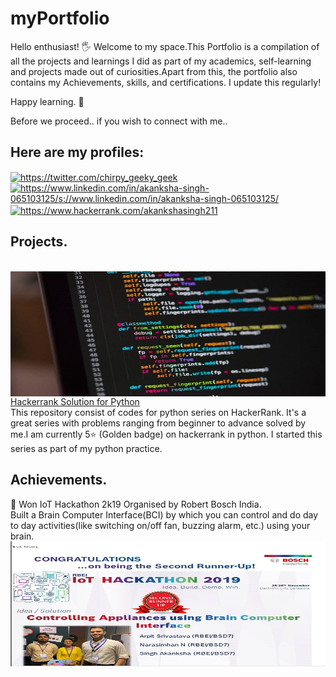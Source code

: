# myPortfolio

Hello enthusiast! 🖐️
Welcome to my space.This Portfolio is a compilation of all the projects and learnings I did as part of my academics, self-learning and projects made out of curiosities.Apart from this, the portfolio also contains my Achievements, skills, and certifications. I update this regularly! 

Happy learning. 🏹


Before we proceed.. if you wish to connect with me..
<h2 align="left"> Here are my profiles: </h2>
<p align="left">
<a href="https://twitter.com/chirpy_geek" target="blank"><img align="center" src="https://raw.githubusercontent.com/rahuldkjain/github-profile-readme-generator/master/src/images/icons/Social/twitter.svg" alt="https://twitter.com/chirpy_geeky_geek" height="30" width="40"  /></a>
<a href="https://www.linkedin.com/in/akanksha-singh-065103125/s://www.linkedin.com/in/akanksha-singh-065103125/" target="blank"><img align="center" src="https://raw.githubusercontent.com/rahuldkjain/github-profile-readme-generator/master/src/images/icons/Social/linked-in-alt.svg" alt="https://www.linkedin.com/in/akanksha-singh-065103125/s://www.linkedin.com/in/akanksha-singh-065103125/" height="30" width="40" /></a>
<a href="https://www.hackerrank.com/akankshasingh211" target="blank"><img align="center" src="https://raw.githubusercontent.com/rahuldkjain/github-profile-readme-generator/master/src/images/icons/Social/hackerrank.svg" alt="https://www.hackerrank.com/akankshasingh211" height="30" width="40" /></a>
</p>


<h2 align="left">Projects.</h2>
<br>
<a href="https://github.com/akanksha21singh/pythonHackerRank" target="_blank"><img align="center" src="https://github.com/akanksha21singh/Images/blob/main/python%20hackerrank.jpeg" display: "inline-block"
  margin: "25px 10px" alt="https://github.com/akanksha21singh/pythonHackerRank"  height="200" width="5000" /><a href="https://github.com/akanksha21singh/pythonHackerRank" target="_blank" align="top" margin-left:"25px" >Hackerrank Solution for Python</a><br>This repository consist of codes for python series on HackerRank. It's a great series with problems ranging from beginner to advance solved by me.I am currently 5⭐ (Golden badge) on hackerrank in python. I started this series as part of my python practice. </a>
<br>

<h2 align="left">Achievements.</h2>
<p> 🚀 Won IoT Hackathon 2k19 Organised by Robert Bosch India. <br>
        Built a Brain Computer Interface(BCI) by which you can control and do day to day activities(like switching on/off fan, buzzing alarm, etc.) using your brain. 
  <a target="_blank"><img align="center" src="https://github.com/akanksha21singh/Images/blob/main/2021-06-03_12h53_59.png" display: "inline-block"
  margin: "25px 10px" alt="https://github.com/akanksha21singh/pythonHackerRank"  height="200" width="5000" /></a>
  

</p>









